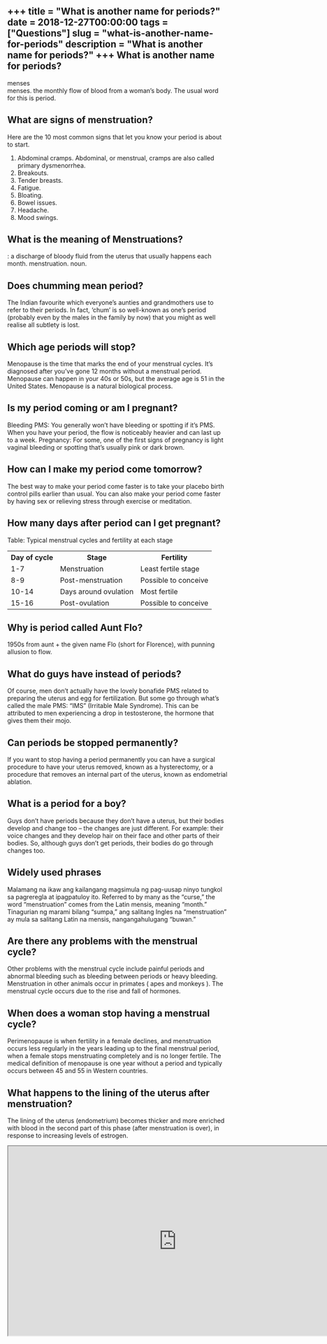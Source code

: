 +++
title = "What is another name for periods?"
date = 2018-12-27T00:00:00
tags = ["Questions"]
slug = "what-is-another-name-for-periods"
description = "What is another name for periods?"
+++
What is another name for periods?
---------------------------------

menses  
menses. the monthly flow of blood from a woman’s body. The usual word for this is period.

What are signs of menstruation?
-------------------------------

Here are the 10 most common signs that let you know your period is about to start.

1. Abdominal cramps. Abdominal, or menstrual, cramps are also called primary dysmenorrhea.
2. Breakouts.
3. Tender breasts.
4. Fatigue.
5. Bloating.
6. Bowel issues.
7. Headache.
8. Mood swings.

What is the meaning of Menstruations?
-------------------------------------

: a discharge of bloody fluid from the uterus that usually happens each month. menstruation. noun.

Does chumming mean period?
--------------------------

The Indian favourite which everyone’s aunties and grandmothers use to refer to their periods. In fact, ‘chum’ is so well-known as one’s period (probably even by the males in the family by now) that you might as well realise all subtlety is lost.

Which age periods will stop?
----------------------------

Menopause is the time that marks the end of your menstrual cycles. It’s diagnosed after you’ve gone 12 months without a menstrual period. Menopause can happen in your 40s or 50s, but the average age is 51 in the United States. Menopause is a natural biological process.

Is my period coming or am I pregnant?
-------------------------------------

Bleeding PMS: You generally won’t have bleeding or spotting if it’s PMS. When you have your period, the flow is noticeably heavier and can last up to a week. Pregnancy: For some, one of the first signs of pregnancy is light vaginal bleeding or spotting that’s usually pink or dark brown.

How can I make my period come tomorrow?
---------------------------------------

The best way to make your period come faster is to take your placebo birth control pills earlier than usual. You can also make your period come faster by having sex or relieving stress through exercise or meditation.

How many days after period can I get pregnant?
----------------------------------------------

Table: Typical menstrual cycles and fertility at each stage

<table><tr><th>Day of cycle</th><th>Stage</th><th>Fertility</th></tr><tr><td>1-7</td><td>Menstruation</td><td>Least fertile stage</td></tr><tr><td>8-9</td><td>Post-menstruation</td><td>Possible to conceive</td></tr><tr><td>10-14</td><td>Days around ovulation</td><td>Most fertile</td></tr><tr><td>15-16</td><td>Post-ovulation</td><td>Possible to conceive</td></tr></table>

Why is period called Aunt Flo?
------------------------------

1950s from aunt + the given name Flo (short for Florence), with punning allusion to flow.

What do guys have instead of periods?
-------------------------------------

Of course, men don’t actually have the lovely bonafide PMS related to preparing the uterus and egg for fertilization. But some go through what’s called the male PMS: “IMS” (Irritable Male Syndrome). This can be attributed to men experiencing a drop in testosterone, the hormone that gives them their mojo.

Can periods be stopped permanently?
-----------------------------------

If you want to stop having a period permanently you can have a surgical procedure to have your uterus removed, known as a hysterectomy, or a procedure that removes an internal part of the uterus, known as endometrial ablation.

What is a period for a boy?
---------------------------

Guys don’t have periods because they don’t have a uterus, but their bodies develop and change too – the changes are just different. For example: their voice changes and they develop hair on their face and other parts of their bodies. So, although guys don’t get periods, their bodies do go through changes too.

Widely used phrases
-------------------

Malamang na ikaw ang kailangang magsimula ng pag-uusap ninyo tungkol sa pagreregla at ipagpatuloy ito. Referred to by many as the “curse,” the word “menstruation” comes from the Latin mensis, meaning “month.” Tinagurian ng marami bilang “sumpa,” ang salitang Ingles na “menstruation” ay mula sa salitang Latin na mensis, nangangahulugang “buwan.”

Are there any problems with the menstrual cycle?
------------------------------------------------

Other problems with the menstrual cycle include painful periods and abnormal bleeding such as bleeding between periods or heavy bleeding. Menstruation in other animals occur in primates ( apes and monkeys ). The menstrual cycle occurs due to the rise and fall of hormones.

When does a woman stop having a menstrual cycle?
------------------------------------------------

Perimenopause is when fertility in a female declines, and menstruation occurs less regularly in the years leading up to the final menstrual period, when a female stops menstruating completely and is no longer fertile. The medical definition of menopause is one year without a period and typically occurs between 45 and 55 in Western countries.

What happens to the lining of the uterus after menstruation?
------------------------------------------------------------

The lining of the uterus (endometrium) becomes thicker and more enriched with blood in the second part of this phase (after menstruation is over), in response to increasing levels of estrogen.

<iframe allow="accelerometer; autoplay; clipboard-write; encrypted-media; gyroscope; picture-in-picture" allowfullscreen="" class="__youtube_prefs__  epyt-is-override  no-lazyload" data-no-lazy="1" data-origheight="433" data-origwidth="770" data-skipgform_ajax_framebjll="" height="433" id="_ytid_59588" loading="lazy" src="https://www.youtube.com/embed/Vl2wRbO8LZU?enablejsapi=1&autoplay=0&cc_load_policy=0&cc_lang_pref=&iv_load_policy=1&loop=0&modestbranding=0&rel=1&fs=1&playsinline=0&autohide=2&theme=dark&color=red&controls=1&" title="YouTube player" width="770"></iframe>